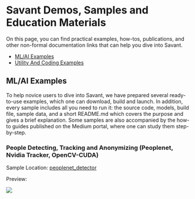 # Savant Demos, Samples and Education Materials

On this page, you can find practical examples, how-tos, publications, and other non-formal documentation links that can
help you dive into Savant.

- [ML/AI Examples](#mlai-examples)
- [Utility And Coding Examples](#utility-and-coding-examples)

## ML/AI Examples

To help novice users to dive into Savant, we have prepared several ready-to-use examples, which one can download, build
and launch. In addition, every sample includes all you need to run it: the source code, models, build file, sample data,
and a short README.md which covers the purpose and gives a brief explanation. Some samples are also accompanied by the
how-to guides published on the Medium portal, where one can study them step-by-step.

### People Detecting, Tracking and Anonymizing (Peoplenet, Nvidia Tracker, OpenCV-CUDA)

Sample Location: [peoplenet_detector](./peoplenet_detector)

Preview:

![](peoplenet-blur-demo-loop.webp)

